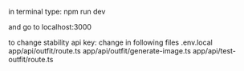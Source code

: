 in terminal type:
npm run dev

and go to localhost:3000

to change stability api key:
change in following files
.env.local
app/api/outfit/route.ts
app/api/outfit/generate-image.ts
app/api/test-outfit/route.ts